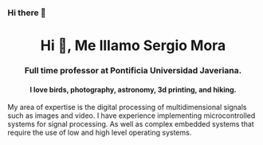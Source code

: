 ### Hi there 👋

<!--
**smorap/smorap** is a ✨ _special_ ✨ repository because its `README.md` (this file) appears on your GitHub profile.

Here are some ideas to get you started:

- 🔭 I’m currently working on ...
- 🌱 I’m currently learning ...
- 👯 I’m looking to collaborate on ...
- 🤔 I’m looking for help with ...
- 💬 Ask me about ...
- 📫 How to reach me: ...
- 😄 Pronouns: ...
- ⚡ Fun fact: ...
-->

<h1 align="center">Hi 👋, Me lllamo Sergio Mora</h1>

<h3 align="center">Full time professor at Pontificia Universidad Javeriana. </h3>

<h4 align="center">I love birds, photography, astronomy, 3d printing, and hiking.</h4>

My area of expertise is the digital processing of multidimensional signals such as images and video. I have experience implementing microcontrolled systems for signal processing. As well as complex embedded systems that require the use of low and high level operating systems.
